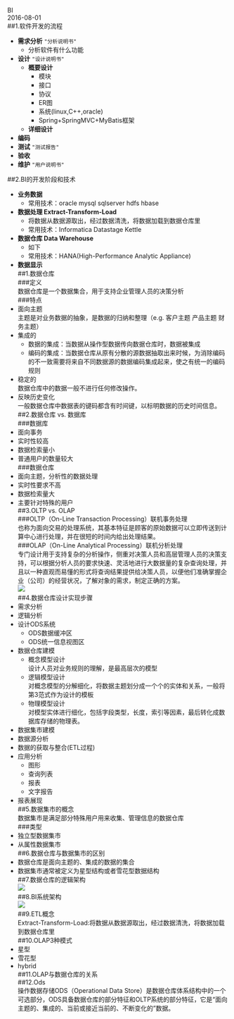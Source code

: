 BI  
2016-08-01  
##1.软件开发的流程  
* **需求分析** `"分析说明书"`  
	* 分析软件有什么功能  
* **设计** `"设计说明书"`  
	* **概要设计**  
		* 模块  
		* 接口  
		* 协议  
		* ER图  
		* 系统(linux,C++,oracle)  
		* Spring+SpringMVC+MyBatis框架  
	* **详细设计**  
* **编码**  
* **测试** `"测试报告"`  
* **验收**  
* **维护** `"用户说明书"`       
          
##2.BI的开发阶段和技术   
* **业务数据**    
	* 常用技术：oracle mysql sqlserver hdfs hbase  
* **数据处理 Extract-Transform-Load**  
	* 将数据从数据源取出，经过数据清洗，将数据加载到数据仓库里  
	* 常用技术：Informatica Datastage Kettle  
* **数据仓库 Data Warehouse**   
	* 如下  
	* 常用技术：HANA(High-Performance Analytic Appliance)  
* **数据显示**  
##1.数据仓库  
###定义  
数据仓库是一个数据集合，用于支持企业管理人员的决策分析  
###特点  
* 面向主题    
主题是对业务数据的抽象，是数据的归纳和整理（e.g. 客户主题 产品主题 财务主题）  
* 集成的    
	* 数据的集成：当数据从操作型数据传向数据仓库时，数据被集成  
	* 编码的集成：当数据仓库从原有分散的源数据抽取出来时候，为消除编码的不一致需要将来自不同数据源的数据编码集成起来，使之有统一的编码规则  
* 稳定的    
数据仓库中的数据一般不进行任何修改操作。  
* 反映历史变化    
一般数据仓库中数据表的键码都含有时间键，以标明数据的历史时间信息。  
##2.数据仓库 vs. 数据库  
###数据库  
* 面向事务    
* 实时性较高  
* 数据检索量小  
* 普通用户的数量较大    
###数据仓库  
* 面向主题，分析性的数据处理  
* 实时性要求不高  
* 数据检索量大    
* 主要针对特殊的用户    
##3.OLTP vs. OLAP    
###OLTP（On-Line Transaction Processing）联机事务处理      
也称为面向交易的处理系统，其基本特征是顾客的原始数据可以立即传送到计算中心进行处理，并在很短的时间内给出处理结果。    
###OLAP（On-Line Analytical Processing）联机分析处理   
专门设计用于支持复杂的分析操作，侧重对决策人员和高层管理人员的决策支持，可以根据分析人员的要求快速、灵活地进行大数据量的复杂查询处理，并且以一种直观而易懂的形式将查询结果提供给决策人员，以便他们准确掌握企业（公司）的经营状况，了解对象的需求，制定正确的方案。      
![](https://ooo.0o0.ooo/2016/08/02/57a0e789de691.jpg)  
##4.数据仓库设计实现步骤  
* 需求分析  
* 逻辑分析  
* 设计ODS系统  
	* ODS数据缓冲区  
	* ODS统一信息视图区  
* 数据仓库建模  
	* 概念模型设计   
	设计人员对业务规则的理解，是最高层次的模型   
	* 逻辑模型设计    
	对概念模型的分解细化，将数据主题划分成一个个的实体和关系，一般将第3范式作为设计的模板  
	* 物理模型设计    
	对模型实体进行细化，包括字段类型，长度，索引等因素，最后转化成数据库存储的物理表。  
* 数据集市建模  
* 数据源分析  
* 数据的获取与整合(ETL过程)  
* 应用分析  
	* 图形  
	* 查询列表  
	* 报表      
	* 文字报告  
* 报表展现    
##5.数据集市的概念    
数据集市是满足部分特殊用户用来收集、管理信息的数据仓库    
###类型   
* 独立型数据集市  
* 从属性数据集市  
##6.数据仓库与数据集市的区别  
* 数据仓库是面向主题的、集成的数据的集合  
* 数据集市通常被定义为星型结构或者雪花型数据结构  
##7.数据仓库的逻辑架构  
![](https://ooo.0o0.ooo/2016/08/02/57a0e789d0745.jpg)  
##8.BI系统架构  
![](https://ooo.0o0.ooo/2016/08/02/57a0e789d03d5.jpg)  
##9.ETL概念  
Extract-Transform-Load:将数据从数据源取出，经过数据清洗，将数据加载到数据仓库里  
##10.OLAP3种模式  
* 星型   
* 雪花型  
* hybrid  
##11.OLAP与数据仓库的关系  
##12.Ods  
操作数据存储ODS（Operational Data Store）是数据仓库体系结构中的一个可选部分，ODS具备数据仓库的部分特征和OLTP系统的部分特征，它是“面向主题的、集成的、当前或接近当前的、不断变化的”数据。  
